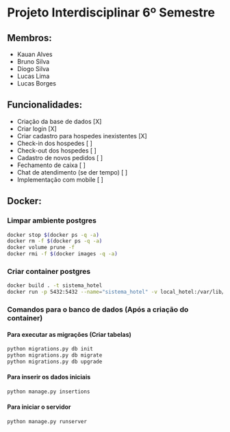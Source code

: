 # Projeto Interdisciplinar 6º Semestre

## Membros:

- Kauan Alves <br />
- Bruno Silva <br />
- Diogo Silva <br />
- Lucas Lima <br />
- Lucas Borges <br />

## Funcionalidades:
 * Criação da base de dados [X] <br />
 * Criar login [X] <br />
 * Criar cadastro para hospedes inexistentes [X] <br />
 * Check-in dos hospedes [ ] <br />
 * Check-out dos hospedes [ ] <br />
 * Cadastro de novos pedidos [ ] <br />
 * Fechamento de caixa [ ] <br />
 * Chat de atendimento (se der tempo) [ ] <br />
 * Implementação com mobile [ ] <br />

## Docker:

### Limpar ambiente postgres

```sh
docker stop $(docker ps -q -a)
docker rm -f $(docker ps -q -a)
docker volume prune -f
docker rmi -f $(docker images -q -a)
```

### Criar container postgres

```sh
docker build . -t sistema_hotel
docker run -p 5432:5432 --name="sistema_hotel" -v local_hotel:/var/lib/postgresql/data sistema_hotel
```

### Comandos para o banco de dados (Após a criação do container)

#### Para executar as migrações (Criar tabelas)
```sh
python migrations.py db init
python migrations.py db migrate
python migrations.py db upgrade
```

#### Para inserir os dados iniciais
```sh
python manage.py insertions
```

#### Para iniciar o servidor
```sh
python manage.py runserver
```
